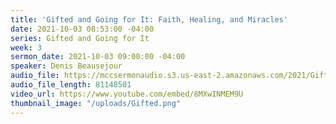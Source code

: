 ```yaml
---
title: 'Gifted and Going for It: Faith, Healing, and Miracles'
date: 2021-10-03 08:53:00 -04:00
series: Gifted and Going for It
week: 3
sermon_date: 2021-10-03 09:00:00 -04:00
speaker: Denis Beausejour
audio_file: https://mccsermonaudio.s3.us-east-2.amazonaws.com/2021/Gifted/Gifted+Week+3.mp3
audio_file_length: 81148501
video_url: https://www.youtube.com/embed/8MXwINMEM9U
thumbnail_image: "/uploads/Gifted.png"
---
```



